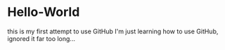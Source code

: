 # Hello-World
this is my first attempt to use GitHub
I'm just learning how to use GitHub, ignored it far too long...
